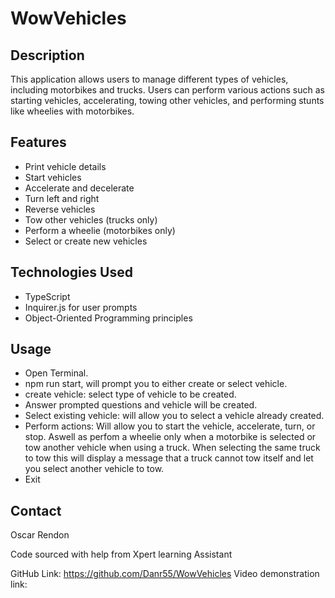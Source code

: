 # WowVehicles

## Description
This application allows users to manage different types of vehicles, including motorbikes and trucks. Users can perform various actions such as starting vehicles, accelerating, towing other vehicles, and performing stunts like wheelies with motorbikes.

## Features
- Print vehicle details
- Start vehicles
- Accelerate and decelerate
- Turn left and right
- Reverse vehicles
- Tow other vehicles (trucks only)
- Perform a wheelie (motorbikes only)
- Select or create new vehicles

## Technologies Used
- TypeScript
- Inquirer.js for user prompts
- Object-Oriented Programming principles

## Usage

- Open Terminal.
- npm run start, will prompt you to either create or select vehicle.
- create vehicle: select type of vehicle to be created.
- Answer prompted questions and vehicle will be created.
- Select existing vehicle: will allow you to select a vehicle already created.
- Perform actions: Will allow you to start the vehicle, accelerate, turn, or stop. Aswell as perfom a wheelie only when a motorbike is selected or tow another vehicle when using a truck. When selecting the same truck to tow this will display a message that a truck cannot tow itself and let you select another vehicle to tow.
- Exit

## Contact

Oscar Rendon

Code sourced with help from Xpert learning Assistant

GitHub Link: https://github.com/Danr55/WowVehicles
Video demonstration link: 
